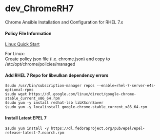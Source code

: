 # dev_ChromeRH7
Chrome Ansible Installation and Configuration for RHEL 7.x

#### Policy File Information
[Linux Quick Start](https://sites.google.com/a/chromium.org/dev/administrators/linux-quick-start)<br/>

For Linux:<br/>
Create policy json file (i.e. chrome.json) and copy to /etc/opt/chrome/policies/managed<br/>

#### Add RHEL 7 Repo for libvulkan dependency errors
```
$sudo /usr/bin/subscription-manager repos --enable=rhel-7-server-e4s-optional-rpms
$sudo wget https://dl.google.com/linux/direct/google-chrome-stable_current_x86_64.rpm
$sudo yum -y install redhat-lsb libXScrnSaver
$sudo yum -y localinstall google-chrome-stable_current_x86_64.rpm
```

#### Install Latest EPEL 7
```
$sudo yum install -y https://dl.fedoraproject.org/pub/epel/epel-release-latest-7.noarch.rpm
```





